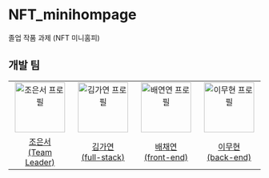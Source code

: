 # NFT_minihompage
졸업 작품 과제 (NFT 미니홈피)

## 개발 팀
<table>
<tr>
<td align="center" width="150px">
<a href="[https://github.com/JorokGom](https://github.com/JorokGom)" target="_blank">
<a href="https://github.com/woobinkim"><img height="100px" width="100px" src="https://avatars.githubusercontent.com/u/105807668?v=4" alt="조은서 프로필"/></a>
</a>
</td>
<td align="center" width="150px">
<a href="[https://github.com/gokite227](https://github.com/gokite227)" target="_blank">
<a href="https://github.com/gokite227"><img height="100px" width="100px" src="https://avatars.githubusercontent.com/u/102020249?v=4" alt="김가연 프로필"/></a>
</a>
</td>
<td align="center" width="150px">
<a href="" target="_blank">
<a href="https://github.com/"><img height="100px" width="100px" src="" alt="배연연 프로필"/></a>
</a>
</td>
<td align="center" width="150px">
<a href="[https://github.com/poro912](https://github.com/poro912)" target="_blank">
<a href="https://github.com/poro912"><img height="100px" width="100px" src="https://avatars.githubusercontent.com/u/40479447?v=4" alt="이무현 프로필"/></a>
</a>
</td>
</tr>
  
<tr>
<td align="center">
<a href="[https://github.com/]()" target="_blank">
조은서<br />(Team Leader)
</a>
</td>
<td align="center">
<a href="[https://github.com/]()" target="_blank">
김가연<br />(full-stack)
</a>
</td>
<td align="center">
<a href="[https://github.com/]()" target="_blank">
배채연<br />(front-end)
</a>
</td>
<td align="center">
<a href="[https://github.com/poro912](https://github.com/poro912)" target="_blank">
이무현<br />(back-end)
</a>
</td>
</tr>
</table>
